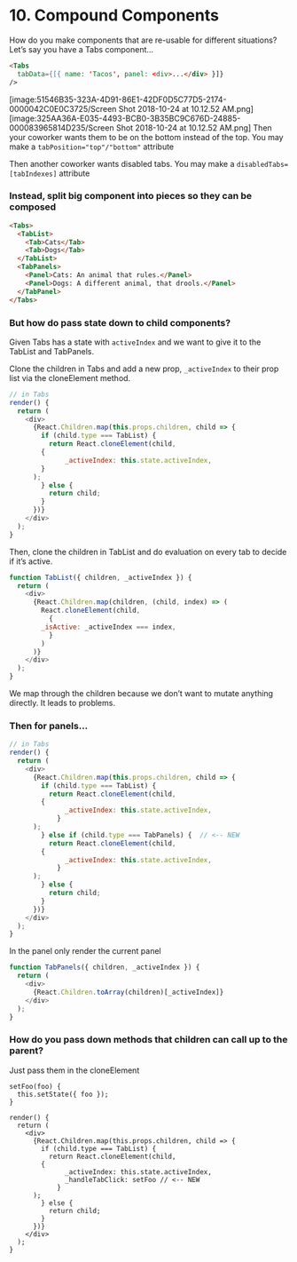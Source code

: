# 10. Compound Components
How do you make components that are re-usable for different situations?
Let’s say you have a Tabs component…
```html
<Tabs 
  tabData={[{ name: 'Tacos', panel: <div>...</div> }]} 
/>
```

[image:51546B35-323A-4D91-86E1-42DF0D5C77D5-2174-0000042C0E0C3725/Screen Shot 2018-10-24 at 10.12.52 AM.png]
[image:325AA36A-E035-4493-BCB0-3B35BC9C676D-24885-000083965814D235/Screen Shot 2018-10-24 at 10.12.52 AM.png]
Then your coworker wants them to be on the bottom instead of the top. You may make a `tabPosition="top"/"bottom"` attribute

Then another coworker wants disabled tabs.
You may make a `disabledTabs=[tabIndexes]` attribute

### Instead, split big component into pieces so they can be composed
```html
<Tabs>
  <TabList>
    <Tab>Cats</Tab>
    <Tab>Dogs</Tab>
  </TabList>
  <TabPanels>
    <Panel>Cats: An animal that rules.</Panel>
    <Panel>Dogs: A different animal, that drools.</Panel>
  </TabPanel>
</Tabs>
```

### But how do pass state down to child components?
Given Tabs has a state with `activeIndex` and we want to give it to the TabList and TabPanels.

Clone the children in Tabs and add a new prop, `_activeIndex` to their prop list via the cloneElement method.

```js
// in Tabs
render() {
  return (
    <div>
      {React.Children.map(this.props.children, child => {
        if (child.type === TabList) {
          return React.cloneElement(child, 
	    {
              _activeIndex: this.state.activeIndex,
	    }
	  );
        } else {
          return child;
        }
      })}
    </div>
  );
}
```

Then, clone the children in TabList and do evaluation on every tab to decide if it’s active.

```js
function TabList({ children, _activeIndex }) {
  return (
    <div>
      {React.Children.map(children, (child, index) => (
        React.cloneElement(child, 
          {
	    _isActive: _activeIndex === index,
          }
        )
      )}
    </div>
  );
}
```

We map through the children because we don’t want to mutate anything directly. It leads to problems.

### Then for panels…
```js
// in Tabs
render() {
  return (
    <div>
      {React.Children.map(this.props.children, child => {
        if (child.type === TabList) {
          return React.cloneElement(child, 
	    {
              _activeIndex: this.state.activeIndex,
            }
	  );
        } else if (child.type === TabPanels) {  // <-- NEW
          return React.cloneElement(child, 
	    {
              _activeIndex: this.state.activeIndex,
            }
	  );
        } else {
          return child;
        }
      })}
    </div>
  );
}
```

In the panel only render the current panel
```js
function TabPanels({ children, _activeIndex }) {
  return (
    <div>
      {React.Children.toArray(children)[_activeIndex]}
    </div>
  );
}
```

### How do you pass down methods that children can call up to the parent?
Just pass them in the cloneElement
```
setFoo(foo) {
  this.setState({ foo });
}

render() {
  return (
    <div>
      {React.Children.map(this.props.children, child => {
        if (child.type === TabList) {
          return React.cloneElement(child, 
	    {
              _activeIndex: this.state.activeIndex,
              _handleTabClick: setFoo // <-- NEW
            }
	  );
        } else {
          return child;
        }
      })}
    </div>
  );
}
```
